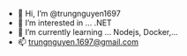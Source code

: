 - 👋 Hi, I’m @trungnguyen1697
- 👀 I’m interested in ... .NET
- 🌱 I’m currently learning ... Nodejs, Docker,...
- 📫 trungnguyen.1697@gmail.com

<!---
trungnguyen1697/trungnguyen1697 is a ✨ special ✨ repository because its `README.md` (this file) appears on your GitHub profile.
You can click the Preview link to take a look at your changes.
--->
